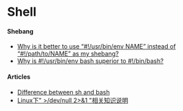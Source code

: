 # Shell

#### Shebang
* [Why is it better to use “#!/usr/bin/env NAME” instead of “#!/path/to/NAME” as my shebang?](http://unix.stackexchange.com/questions/29608/why-is-it-better-to-use-usr-bin-env-name-instead-of-path-to-name-as-my)
* [Why is #!/usr/bin/env bash superior to #!/bin/bash?](http://stackoverflow.com/questions/21612980/why-is-usr-bin-env-bash-superior-to-bin-bash)

#### Articles
* [Difference between sh and bash](http://stackoverflow.com/questions/5725296/difference-between-sh-and-bash)
* [Linux下" >/dev/null 2>&1 "相关知识说明 ](http://blog.csdn.net/sunrier/article/details/7695839)
